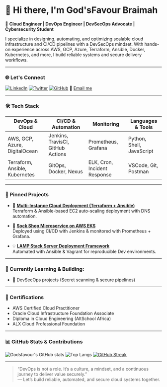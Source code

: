 # 👋 Hi there, I'm God'sFavour Braimah

🚀 **Cloud Engineer | DevOps Engineer | DevSecOps Advocate | Cybersecurity Student**

I specialize in designing, automating, and optimizing scalable cloud infrastructure and CI/CD pipelines with a DevSecOps mindset. With hands-on experience across AWS, GCP, Azure, Terraform, Ansible, Docker, Kubernetes, and more, I build reliable systems and secure delivery workflows.

---

### 🌐 Let's Connect

[![LinkedIn](https://img.shields.io/badge/LinkedIn-%230077B5.svg?style=flat&logo=linkedin&logoColor=white)](https://www.linkedin.com/in/godsfavorbraimah/)
[![Twitter](https://img.shields.io/badge/X-%231DA1F2.svg?style=flat&logo=X&logoColor=white)](https://x.com/bog_reaper)
[![GitHub](https://img.shields.io/badge/GitHub-%2312100E.svg?style=flat&logo=github&logoColor=white)](https://github.com/GfavourBraimah)
📩 [Email me](mailto:gfbraimah@gmail.com)

---

### 🛠️ Tech Stack

| DevOps & Cloud | CI/CD & Automation | Monitoring | Languages & Tools |
| --------------- | ----------------- | ---------- | ----------------- |
| AWS, GCP, Azure, DigitalOcean | Jenkins, TravisCI, GitHub Actions | Prometheus, Grafana | Python, Shell, JavaScript |
| Terraform, Ansible, Kubernetes | GitOps, Docker, Nexus | ELK, Cron, Incident Response | VSCode, Git, Postman |

---

### 📌 Pinned Projects

- 🧱 [**Multi-Instance Cloud Deployment (Terraform + Ansible)**](https://github.com/GfavourBraimah/Automated-Infrastructure-Deployment-with-Terraform-and-Ansible)  
  Terraform & Ansible-based EC2 auto-scaling deployment with DNS automation.

- 🧦 [**Sock Shop Microservice on AWS EKS**](https://github.com/GfavourBraimah/Capstone_Project_Eks_Cluster-)  
  Deployed using CI/CD with Jenkins & monitored with Prometheus + Grafana.

- 💡 [**LAMP Stack Server Deployment Framework**](https://github.com/GfavourBraimah/Altschool_cloud_project/tree/master/Laravel)  
  Automated with Ansible & Vagrant for reproducible Dev environments.

---

### 🧠 Currently Learning & Building:

- 🔐 DevSecOps projects (Secret scanning & secure pipelines)

---

### 📜 Certifications

- AWS Certified Cloud Practitioner  
- Oracle Cloud Infrastructure Foundation Associate  
- Diploma in Cloud Engineering (AltSchool Africa)  
- ALX Cloud Professional Foundation  

---

### 📊 GitHub Stats & Contributions

![Godsfavour's GitHub stats](https://github-readme-stats.vercel.app/api?username=GfavourBraimah&show_icons=true&theme=radical)
![Top Langs](https://github-readme-stats.vercel.app/api/top-langs/?username=GfavourBraimah&layout=compact&theme=radical)
[![GitHub Streak](https://github-readme-streak-stats.herokuapp.com?user=GfavourBraimah&theme=radical)](https://git.io/streak-stats)

---

> “DevOps is not a role. It’s a culture, a mindset, and a continuous journey to deliver value securely.”  
> — Let’s build reliable, automated, and secure cloud systems together.
